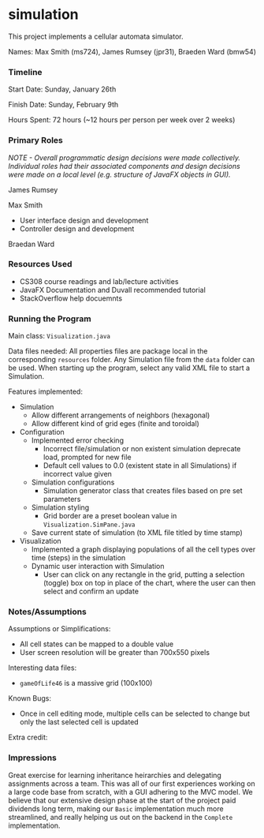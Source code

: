 simulation
====

This project implements a cellular automata simulator.

Names: Max Smith (ms724), James Rumsey (jpr31), Braeden Ward (bmw54)

### Timeline

Start Date: Sunday, January 26th

Finish Date: Sunday, February 9th

Hours Spent: 72 hours (~12 hours per person per week over 2 weeks)

### Primary Roles

*NOTE - Overall programmatic design decisions were made collectively. Individual roles had their associated components 
and design decisions were made on a local level (e.g. structure of JavaFX objects in GUI).*

James Rumsey


Max Smith
- User interface design and development
- Controller design and development

Braedan Ward

 

### Resources Used

- CS308 course readings and lab/lecture activities
- JavaFX Documentation and Duvall recommended tutorial
- StackOverflow help docuemnts


### Running the Program

Main class: ```Visualization.java```

Data files needed: All properties files are package local in the corresponding ```resources``` folder. Any Simulation 
file from the ```data``` folder can be used. When starting up the program, select any valid XML file to start a Simulation.

Features implemented:

- Simulation
    - Allow different arrangements of neighbors (hexagonal)
    - Allow different kind of grid eges (finite and toroidal)
- Configuration
    - Implemented error checking
        - Incorrect file/simulation or non existent simulation deprecate load, prompted for new file
        - Default cell values to 0.0 (existent state in all Simulations) if incorrect value given
    - Simulation configurations
        - Simulation generator class that creates files based on pre set parameters
    - Simulation styling
        - Grid border are a preset boolean value in ```Visualization.SimPane.java```
    - Save current state of simulation (to XML file titled by time stamp)
- Visualization
    - Implemented a graph displaying populations of all the cell types over time (steps) in the simulation
    - Dynamic user interaction with Simulation
        - User can click on any rectangle in the grid, putting a selection (toggle) box on top in place of the chart, 
        where the user can then select and confirm an update


### Notes/Assumptions

Assumptions or Simplifications:

- All cell states can be mapped to a double value
- User screen resolution will be greater than 700x550 pixels

Interesting data files: 

- ```gameOfLife46``` is a massive grid (100x100)

Known Bugs:

- Once in cell editing mode, multiple cells can be selected to change but only the last selected cell is updated

Extra credit:


### Impressions

Great exercise for learning inheritance heirarchies and delegating assignments across a team. This was all of our first
 experiences working on a large code base from scratch, with a GUI adhering to the MVC model. We believe that our extensive 
 design phase at the start of the project paid dividends long term, making our ```Basic``` implementation much more streamlined, 
 and really helping us out on the backend in the ```Complete``` implementation.